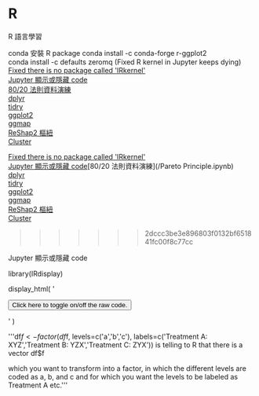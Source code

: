 # R
R 語言學習<br>

conda 安裝 R package 
conda install -c conda-forge r-ggplot2<br>
conda install -c defaults zeromq (Fixed R kernel in Jupyter keeps dying)<br>
[Fixed there is no package called 'IRkernel'](https://irkernel.github.io/installation/)<br><a href="#Jupyter 顯示或隱藏 code">Jupyter 顯示或隱藏 code</a><br>[80/20 法則資料演練](ParetoPrinciple.ipynb)<br>[dplyr](dplyr.ipynb/)<br>[tidry](tidry.ipynb)<br>[ggplot2](ggplot2.ipynb)<br>[ggmap](R-ggmap.ipynb)<br>[ReShap2 樞紐](/ReShap2.ipynb/)<br>[Cluster](/Cluster.ipynb/)<br>

[Fixed there is no package called 'IRkernel'](https://irkernel.github.io/installation/)<br><a href="#Jupyter 顯示或隱藏 code">Jupyter 顯示或隱藏 code</a>[80/20 法則資料演練](/Pareto Principle.ipynb)<br>[dplyr](dplyr.ipynb/)<br>[tidry](tidry.ipynb)<br>[ggplot2](ggplot2.ipynb)<br>[ggmap](R-ggmap.ipynb)<br>[ReShap2 樞紐](/ReShap2.ipynb/)<br>[Cluster](/Cluster.ipynb/)<br>
>>>>>>> 2dccc3be3e896803f0132bf651841fc00f8c77cc

<a name="Jupyter 顯示或隱藏 code">Jupyter 顯示或隱藏 code</a>

library(IRdisplay)

display_html(
'<script>  
code_show=true; 
function code_toggle() {
  if (code_show){
    $(\'div.input\').hide();
  } else {
    $(\'div.input\').show();
  }
  code_show = !code_show
}  
$( document ).ready(code_toggle);
</script>
  <form action="javascript:code_toggle()">
    <input type="submit" value="Click here to toggle on/off the raw code.">
 </form>'
)

'''df$f <- factor(df$f, levels=c('a','b','c'),
  labels=c('Treatment A: XYZ','Treatment B: YZX','Treatment C: ZYX'))
is telling to R that there is a vector df$f

which you want to transform into a factor,
in which the different levels are coded as a, b, and c
and for which you want the levels to be labeled as Treatment A etc.'''
